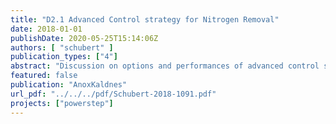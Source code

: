 ```yaml
---
title: "D2.1 Advanced Control strategy for Nitrogen Removal"
date: 2018-01-01
publishDate: 2020-05-25T15:14:06Z
authors: [ "schubert" ]
publication_types: ["4"]
abstract: "Discussion on options and performances of advanced control sys-tems for biological nitrogen removal after advanced primary treatment. The process control options are described in details as well as process performance in the demo site was quantified in-cluding transition strategy from conventional scheme to process with the advanced carbon extraction."
featured: false
publication: "AnoxKaldnes"
url_pdf: "../../../pdf/Schubert-2018-1091.pdf"
projects: ["powerstep"]
---
```



